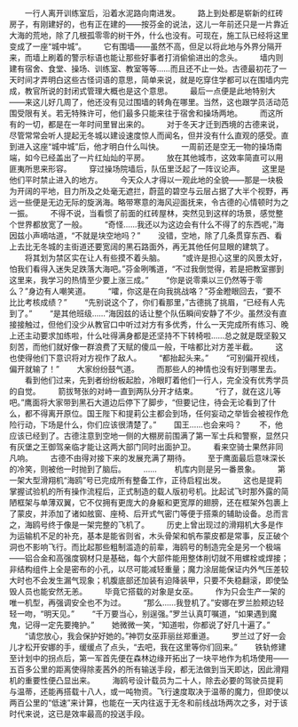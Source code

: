 　　一行人离开训练室后，沿着水泥路向南进发。
　　路上到处都是崭新的红砖房子，有刚建好的，也有正在建的——按芬金的说法，这儿一年前还只是一片靠近大海的荒地，除了几根孤零零的树干外，什么也没有。可现在，施工队已经将这里变成了一座“城中城”。
　　它有围墙——虽然不高，但足以将此地与外界分隔开来，而墙上刷着的警示标语也能让那些好事者打消偷偷进出的念头。
　　墙内则建有宿舍、食堂、操场、训练室、教室等等……而且还不止一处。古德最初花了一天时间才弄明白这些古怪词语的意思，简单来说，就是吃穿住学都可以在围墙内完成，教官所说的封闭式管理大概也是这个意思。
　　最后一点便是此地特别大——来这儿好几周了，他还没有见过围墙的转角在哪里。当然，这也跟学员活动范围受限有关。若无特殊许可，他们最多只能来往于宿舍和操场两地。
　　而这所有的一切，都是在一年时间里冒出来的。
　　对于冬天才迁到西境的古德来说，尽管常常会听人提起无冬城以建设速度惊人而闻名，但并没有什么直观的感受。直到进入这座“城中城”后，他才明白什么叫快。
　　一周前还是空无一物的操场南端，如今已经盖出了一片红灿灿的平房。
　　放在其他城市，这效率简直可以用匪夷所思来形容。
　　穿过操场院墙后，队伍里泛起了一阵议论声。
　　这里是他们平时禁止进入的地方。
　　今天众人才得以一观此地的全貌——那是一块极为开阔的平地，目力所及之处毫无遮拦，蔚蓝的碧空与云层占据了大半个视野，再远一些便是无边无际的旋涡海。略带寒意的海风迎面抚来，令古德的心情顿时为之一振。
　　不得不说，当看惯了前面的红砖屋林，突然见到这样的场景，感觉整个世界都放宽了一般。
　　“奇怪……我还以为这边会有什么不得了的东西呢，”海因兹小声嘀咕道，“不就是块空地吗？”
　　没错，空地，除了几条贯穿东西、看上去比无冬城的主街道还要宽阔的黑石路面外，再无其他任何显眼的建筑了。
　　将其划为禁区实在让人有些摸不着头脑。
　　“或许是担心这里的风景太好，怕我们看得入迷失足跌落大海吧。”芬金咧嘴道，“不过我倒觉得，若是把教室挪到这里来，我学习的热情至少要上涨三成。”
　　“你是说零乘以三仍然等于零么？”身边有人嘲笑道。
　　“嚯，你这是在向我挑战咯？”芬金瞪眼回去，“要不比比考核成绩？”
　　“先别说这个了，你们看那里，”古德挑了挑眉，“已经有人先到了。”
　　“是其他班级……”海因兹的话让整个队伍瞬间安静了不少。虽然没有直接接触过，但他们没少从教官口中听过对方有多优秀，什么一天完成所有练习、晚上还主动要求加练啦，什么吐得满身都是还坚持不下转椅啦……总之就是既坚毅又刻苦，而他们就好像一群浪费了天赋的傻瓜一般，干啥都比对方差半截。
　　这也使得他们下意识将对方视作了敌人。
　　“都抬起头来。”
　　“可别偏开视线，偏开就输了！”
　　大家纷纷鼓气道。
　　而那些人的神情也没有好到哪里去。
　　看到他们过来，先到者纷纷板起脸，冷眼盯着他们一行人，完全没有优秀学员的自觉。
　　箭拔弩张的对峙一直到两队分开才结束。
　　“行了，就在这儿等吧。”鹰面将大家带到黑石大道边后停下了脚步，“但要记住，待会无论看到了什么，都不得离开原位。国王陛下和提莉公主都会到场，任何妄动之举皆会被视作危险行动，下场是什么，你们应该很清楚了。”
　　国王……也会来吗？
　　不，他应该已经到了。古德注意到空地一侧的大棚房前围满了第一军士兵和警察，显然只有灰堡之王御驾亲临才能让这两大部门同时出面护卫。
　　看来空骑士果然非同凡响。
　　古德不由得对接下来的发展充满了期待。
　　至于鹰面最后意味深长的冷笑，则被他一时抛到了脑后。
　　……
　　机库内则是另一番景象。
　　第一架大型滑翔机“海鸥”号已完成所有整备工作，正待启程出发。
　　这也是提莉掌握试验机的所有操作流程后，正式制造的载人版初号机。比起试飞时那外露的简陋框架与单薄双翼，它不仅拥有更庞大的身躯和更宽厚的翅膀，还在框架外包裹上了蒙皮，并添加了诸如舷窗、座椅、后开式气密门等便于搭乘的辅助设备。总而言之，海鸥号终于像是一架完整的飞机了。
　　历史上曾出现过的滑翔机大多是作为运输机不足的补充，基本是能省则省，木头骨架和帆布蒙皮都是常事，反正破个洞也不影响飞行。而比起那些粗制滥造的前辈，海鸥号的制造完全是另一个极端——铝合金和高强度钢材只是基础，每个大部件能用整体削切就不用螺栓或焊接；非结构组件上全是密布的小孔，以尽可能减轻重量；魔力涂层能保证内外气压差较大时也不会发生漏气现象；机腹底部还加装有迫降装甲，只要不失稳翻滚，即使坠毁人员也能安然无恙。
　　毕竟它搭载的对象是女巫。
　　作为只会生产一架的唯一机型，再强调安全也不为过。
　　“那么……我登机了。”安娜在罗兰脸颊边轻轻一吻，“明天见。”
　　“千万要当心，别逞强。”罗兰认真叮嘱道，“如果遇到魔鬼，记得一定先要掩护。”
　　她微微一笑，“知道啦，你都说了好几十遍了。”
　　“请您放心，我会保护好她的。”神罚女巫菲丽丝郑重道。
　　罗兰过了好一会儿才松开安娜的手，缓缓点了点头，“去吧，我在这里等你们回来。”
　　铁轨修建至计划中的拐点后，第一军首先便在森林边缘开拓出了一块平地作为机场使用——五百多公里的距离使得除麦茜外的所有输送手段，都无法做到当天即达，因此滑翔机的重要性便凸显出来。
　　海鸥号设计载员为二十人，除去必要的驾驶员提莉与温蒂，还能再搭载十八人，或一吨物资。飞行速度取决于温蒂的魔力，但即使以两百公里的“低速”来计算，也能在一天内往返于无冬和前线战场两次之多，对于该时代来说，这已是效率最高的投送手段。